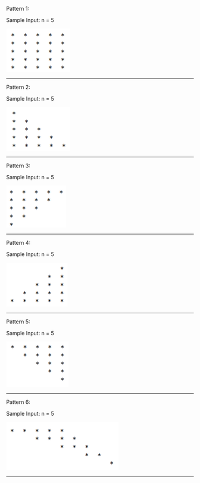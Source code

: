 Pattern 1:

Sample Input: n = 5

![Pattern Ques 1](/Assets/Pattern%20Questions/Q1.png)

---

Pattern 2:

Sample Input: n = 5

![Pattern Ques 2](/Assets/Pattern%20Questions/Q2.png)

---

Pattern 3:

Sample Input: n = 5

![Pattern Ques 3](/Assets/Pattern%20Questions/Q3.png)

---

Pattern 4:

Sample Input: n = 5

![Pattern Ques 4](/Assets/Pattern%20Questions/Q4.png)

---

Pattern 5:

Sample Input: n = 5

![Pattern Ques 5](/Assets/Pattern%20Questions/Q5.png)

---

Pattern 6:

Sample Input: n = 5

![Pattern Ques 6](/Assets/Pattern%20Questions/Q6.png)

---
